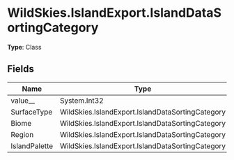﻿# WildSkies.IslandExport.IslandDataSortingCategory

**Type**: Class

## Fields

| Name | Type | Access |
|------|------|--------|
| value__ | System.Int32 | Public |
| SurfaceType | WildSkies.IslandExport.IslandDataSortingCategory | Public |
| Biome | WildSkies.IslandExport.IslandDataSortingCategory | Public |
| Region | WildSkies.IslandExport.IslandDataSortingCategory | Public |
| IslandPalette | WildSkies.IslandExport.IslandDataSortingCategory | Public |

